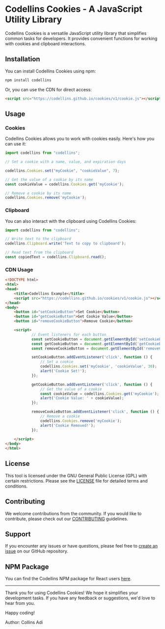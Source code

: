 
# Codellins Cookies - A JavaScript Utility Library

Codellins Cookies is a versatile JavaScript utility library that simplifies common tasks for developers. It provides convenient functions for working with cookies and clipboard interactions.

## Installation

You can install Codellins Cookies using npm:

```bash
npm install codellins
```

Or, you can use the CDN for direct access:

```html
<script src="https://codellins.github.io/cookies/v1/cookie.js"></script>
```

## Usage

### Cookies

Codellins Cookies allows you to work with cookies easily. Here's how you can use it:

```javascript
import codellins from "codellins";

// Set a cookie with a name, value, and expiration days

codellins.Cookies.set("myCookie", "cookieValue", 7);

// Get the value of a cookie by its name
const cookieValue = codellins.Cookies.get('myCookie');

// Remove a cookie by its name
codellins.Cookies.remove('myCookie');
```

### Clipboard

You can also interact with the clipboard using Codellins Cookies:

```javascript
import codellins from "codellins";

// Write text to the clipboard
codellins.Clipboard.write('Text to copy to clipboard');

// Read text from the clipboard
const copiedText = codellins.Clipboard.read();
```

### CDN Usage



```html
<!DOCTYPE html>
<html>
<head>
    <title>Codellins Example</title>
    <script src="https://codellins.github.io/cookies/v1/cookie.js"></script>
</head>
<body>
    <button id="setCookieButton">Set Cookie</button>
    <button id="getCookieButton">Get Cookie Value</button>
    <button id="removeCookieButton">Remove Cookie</button>

    <script>
            // Event listeners for each button
            const setCookieButton = document.getElementById('setCookieButton');
            const getCookieButton = document.getElementById('getCookieButton');
            const removeCookieButton = document.getElementById('removeCookieButton');

            setCookieButton.addEventListener('click', function () {
                // Set a cookie
                codellins.Cookies.set('myCookie', 'cookieValue', 30);
                alert('Cookie Set!');
            });

            getCookieButton.addEventListener('click', function () {
                // Get the value of a cookie
                const cookieValue = codellins.Cookies.get('myCookie');
                alert('Cookie Value: ' + cookieValue);
            });

            removeCookieButton.addEventListener('click', function () {
                // Remove a cookie
                codellins.Cookies.remove('myCookie');
                alert('Cookie Removed!');
            });
      
    </script>
</body>
</html>

```

## License

This tool is licensed under the GNU General Public License (GPL) with certain restrictions. Please see the [LICENSE](LICENSE) file for detailed terms and conditions.

## Contributing

We welcome contributions from the community. If you would like to contribute, please check out our [CONTRIBUTING](CONTRIBUTING.md) guidelines.

## Support

If you encounter any issues or have questions, please feel free to [create an issue](link_to_issues) on our GitHub repository.

## NPM Package

You can find the Codellins NPM package for React users [here](https://www.npmjs.com/package/codellins).

---

Thank you for using Codellins Cookies! We hope it simplifies your development tasks. If you have any feedback or suggestions, we'd love to hear from you.

Happy coding!

Author:  Collins Adi
```
